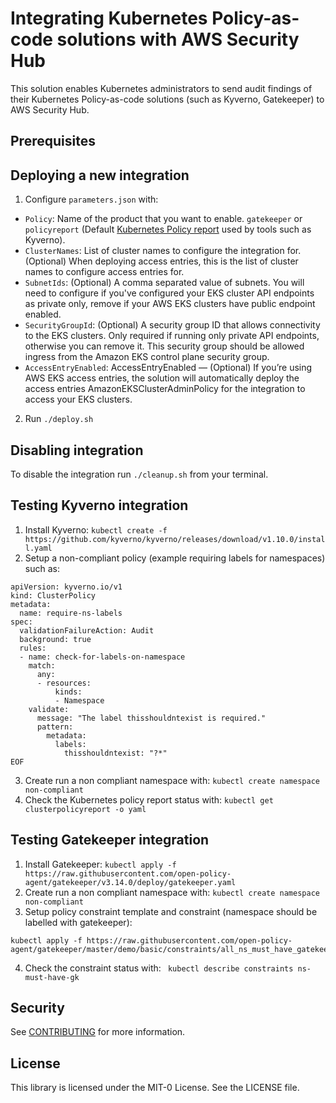 # Integrating Kubernetes Policy-as-code solutions with AWS Security Hub

This solution enables Kubernetes administrators to send audit findings of their Kubernetes Policy-as-code solutions (such as Kyverno, Gatekeeper) to AWS Security Hub.

## Prerequisites

## Deploying a new integration

1. Configure `parameters.json` with:
* `Policy`: Name of the product that you want to enable. `gatekeeper` or `policyreport` (Default [Kubernetes Policy report](https://github.com/kubernetes-sigs/wg-policy-prototypes/tree/master/policy-report) used by tools such as Kyverno). 
* `ClusterNames`: List of cluster names to configure the integration for. (Optional) When deploying access entries, this is the list of cluster names to configure access entries for.
* `SubnetIds`: (Optional) A comma separated value of subnets. You will need to configure if you've configured your EKS cluster API endpoints as private only, remove if your AWS EKS clusters have public endpoint enabled.
* `SecurityGroupId`: (Optional) A security group ID that allows connectivity to the EKS clusters. Only required if running only private API endpoints, otherwise you can remove it. This security group should be allowed ingress from the Amazon EKS control plane security group.
* `AccessEntryEnabled`: AccessEntryEnabled — (Optional) If you’re using AWS EKS access entries, the solution will automatically deploy the access entries AmazonEKSClusterAdminPolicy for the integration to access your EKS clusters.
2. Run `./deploy.sh`

## Disabling integration

To disable the integration run `./cleanup.sh` from your terminal.

## Testing Kyverno integration

1. Install Kyverno: 
```kubectl create -f https://github.com/kyverno/kyverno/releases/download/v1.10.0/install.yaml```
2. Setup a non-compliant policy (example requiring labels for namespaces) such as:
```kubectl create -f - << EOF
apiVersion: kyverno.io/v1
kind: ClusterPolicy
metadata:
  name: require-ns-labels
spec:
  validationFailureAction: Audit
  background: true
  rules:
  - name: check-for-labels-on-namespace
    match:
      any:
      - resources:
          kinds:
          - Namespace
    validate:
      message: "The label thisshouldntexist is required."
      pattern:
        metadata:
          labels:
            thisshouldntexist: "?*"
EOF
```
3. Create run a non compliant namespace with:
```kubectl create namespace non-compliant```
4. Check the Kubernetes policy report status with:
```kubectl get clusterpolicyreport -o yaml```

## Testing Gatekeeper integration

1. Install Gatekeeper:
```kubectl apply -f https://raw.githubusercontent.com/open-policy-agent/gatekeeper/v3.14.0/deploy/gatekeeper.yaml```
2. Create run a non compliant namespace with:
```kubectl create namespace non-compliant```
3. Setup policy constraint template and constraint (namespace should be labelled with gatekeeper):
```kubectl apply -f https://raw.githubusercontent.com/open-policy-agent/gatekeeper/master/demo/basic/templates/k8srequiredlabels_template.yaml
kubectl apply -f https://raw.githubusercontent.com/open-policy-agent/gatekeeper/master/demo/basic/constraints/all_ns_must_have_gatekeeper.yaml
```
4. Check the constraint status with:
``` kubectl describe constraints ns-must-have-gk```

## Security

See [CONTRIBUTING](CONTRIBUTING.md#security-issue-notifications) for more information.

## License

This library is licensed under the MIT-0 License. See the LICENSE file.

